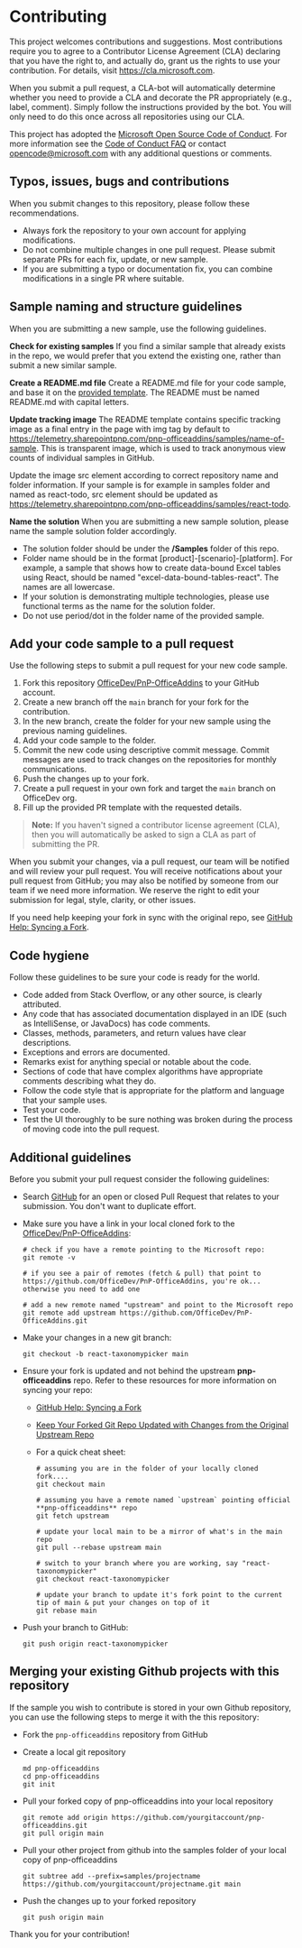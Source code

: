 # Contributing

This project welcomes contributions and suggestions. Most contributions require you to
agree to a Contributor License Agreement (CLA) declaring that you have the right to,
and actually do, grant us the rights to use your contribution. For details, visit
https://cla.microsoft.com.

When you submit a pull request, a CLA-bot will automatically determine whether you need
to provide a CLA and decorate the PR appropriately (e.g., label, comment). Simply follow the
instructions provided by the bot. You will only need to do this once across all repositories using our CLA.

This project has adopted the [Microsoft Open Source Code of Conduct](https://opensource.microsoft.com/codeofconduct/).
For more information see the [Code of Conduct FAQ](https://opensource.microsoft.com/codeofconduct/faq/)
or contact [opencode@microsoft.com](mailto:opencode@microsoft.com) with any additional questions or comments.

## Typos, issues, bugs and contributions

When you submit changes to this repository, please follow these recommendations.

* Always fork the repository to your own account for applying modifications.
* Do not combine multiple changes in one pull request. Please submit separate PRs for each fix, update, or new sample.
* If you are submitting a typo or documentation fix, you can combine modifications in a single PR where suitable.

## Sample naming and structure guidelines

When you are submitting a new sample, use the following guidelines.

**Check for existing samples**
If you find a similar sample that already exists in the repo, we would prefer that you extend the existing one, rather than submit a new similar sample.

**Create a README.md file**
Create a README.md file for your code sample, and base it on the [provided template](/Teamplates/readme-template.md). The README must be named README.md with capital letters.

**Update tracking image**
The README template contains specific tracking image as a final entry in the page with img tag by default to https://telemetry.sharepointpnp.com/pnp-officeaddins/samples/name-of-sample. This is transparent image, which is used to track anonymous view counts of individual samples in GitHub.

Update the image src element according to correct repository name and folder information. If your sample is for example in samples folder and named as react-todo, src element should be updated as https://telemetry.sharepointpnp.com/pnp-officeaddins/samples/react-todo.

**Name the solution**
When you are submitting a new sample solution, please name the sample solution folder accordingly.

* The solution folder should be under the **/Samples** folder of this repo.
* Folder name should be in the format [product]-[scenario]-[platform]. For example, a sample that shows how to create data-bound Excel tables using React, should be named "excel-data-bound-tables-react". The names are all lowercase.
* If your solution is demonstrating multiple technologies, please use functional terms as the name for the solution folder.
* Do not use period/dot in the folder name of the provided sample.

## Add your code sample to a pull request

Use the following steps to submit a pull request for your new code sample.

1. Fork this repository [OfficeDev/PnP-OfficeAddins](https://github.com/OfficeDev/PnP-OfficeAddins) to your GitHub account.
2. Create a new branch off the `main` branch for your fork for the contribution.
3. In the new branch, create the folder for your new sample using the previous naming guidelines.
4. Add your code sample to the folder.
5. Commit the new code using descriptive commit message. Commit messages are used to track changes on the repositories for monthly communications.
6. Push the changes up to your fork.
7. Create a pull request in your own fork and target the `main` branch on OfficeDev org.
8. Fill up the provided PR template with the requested details.

> **Note:** If you haven't signed a contributor license agreement (CLA), then you will automatically be asked to sign a CLA as part of submitting the PR.

When you submit your changes, via a pull request, our team will be notified and will review your pull request. You will receive notifications about your pull request from GitHub; you may also be notified by someone from our team if we need more information. We reserve the right to edit your submission for legal, style, clarity, or other issues.

If you need help keeping your fork in sync with the original repo, see [GitHub Help: Syncing a Fork](https://help.github.com/articles/syncing-a-fork/).

## Code hygiene

Follow these guidelines to be sure your code is ready for the world.

* Code added from Stack Overflow, or any other source, is clearly attributed.
* Any code that has associated documentation displayed in an IDE (such as IntelliSense, or JavaDocs) has code comments.
* Classes, methods, parameters, and return values have clear descriptions.
* Exceptions and errors are documented.
* Remarks exist for anything special or notable about the code.
* Sections of code that have complex algorithms have appropriate comments describing what they do.
* Follow the code style that is appropriate for the platform and language that your sample uses.
* Test your code.
* Test the UI thoroughly to be sure nothing was broken during the process of moving code into the pull request.

## Additional guidelines

Before you submit your pull request consider the following guidelines:

* Search [GitHub](https://github.com/OfficeDev/PnP-OfficeAddins/pulls) for an open or closed Pull Request
  that relates to your submission. You don't want to duplicate effort.
* Make sure you have a link in your local cloned fork to the [OfficeDev/PnP-OfficeAddins](https://github.com/OfficeDev/PnP-OfficeAddins):

  ```shell
  # check if you have a remote pointing to the Microsoft repo:
  git remote -v

  # if you see a pair of remotes (fetch & pull) that point to https://github.com/OfficeDev/PnP-OfficeAddins, you're ok... otherwise you need to add one

  # add a new remote named "upstream" and point to the Microsoft repo
  git remote add upstream https://github.com/OfficeDev/PnP-OfficeAddins.git
  ```

* Make your changes in a new git branch:

  ```shell
  git checkout -b react-taxonomypicker main
  ```

* Ensure your fork is updated and not behind the upstream **pnp-officeaddins** repo. Refer to these resources for more information on syncing your repo:
  * [GitHub Help: Syncing a Fork](https://help.github.com/articles/syncing-a-fork/)
  * [Keep Your Forked Git Repo Updated with Changes from the Original Upstream Repo](http://www.andrewconnell.com/blog/keep-your-forked-git-repo-updated-with-changes-from-the-original-upstream-repo)
  * For a quick cheat sheet:

    ```shell
    # assuming you are in the folder of your locally cloned fork....
    git checkout main

    # assuming you have a remote named `upstream` pointing official **pnp-officeaddins** repo
    git fetch upstream

    # update your local main to be a mirror of what's in the main repo
    git pull --rebase upstream main

    # switch to your branch where you are working, say "react-taxonomypicker"
    git checkout react-taxonomypicker

    # update your branch to update it's fork point to the current tip of main & put your changes on top of it
    git rebase main
    ```

* Push your branch to GitHub:

  ```shell
  git push origin react-taxonomypicker
  ```

## Merging your existing Github projects with this repository

If the sample you wish to contribute is stored in your own Github repository, you can use the following steps to merge it with the this repository:

* Fork the `pnp-officeaddins` repository from GitHub
* Create a local git repository

    ```shell
    md pnp-officeaddins
    cd pnp-officeaddins
    git init
    ```

* Pull your forked copy of pnp-officeaddins into your local repository

    ```shell
    git remote add origin https://github.com/yourgitaccount/pnp-officeaddins.git
    git pull origin main
    ```

* Pull your other project from github into the samples folder of your local copy of pnp-officeaddins

    ```shell
    git subtree add --prefix=samples/projectname https://github.com/yourgitaccount/projectname.git main
    ```

* Push the changes up to your forked repository

    ```shell
    git push origin main
    ```

Thank you for your contribution!